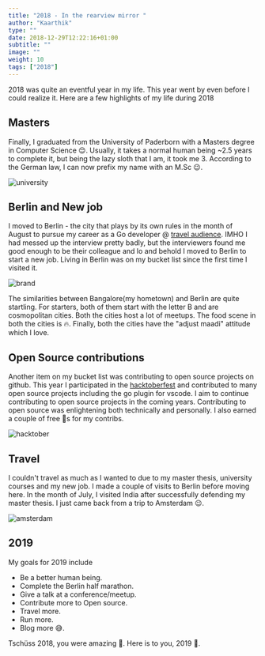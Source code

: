 ```yaml
---
title: "2018 - In the rearview mirror "
author: "Kaarthik"
type: ""
date: 2018-12-29T12:22:16+01:00
subtitle: ""
image: ""
weight: 10
tags: ["2018"]
---
```


2018 was quite an eventful year in my life. This year went by even before I could realize it. Here are a few highlights of my life during 2018

## Masters

Finally, I graduated from the University of Paderborn with a Masters degree in Computer Science 😌. Usually, it takes a normal human being ~2.5 years to complete it, but being the lazy sloth that I am, it took me 3. According to the German law, I can now prefix my name with an M.Sc 😉.

![university](../images/university.jpeg "Universität Paderborn")



## Berlin and New job


I moved to Berlin - the city that plays by its own rules in the month of August to pursue my career as a Go developer @ [travel audience](https://www.travelaudience.com). IMHO I had messed up the interview pretty badly, but the interviewers found me good enough to be their colleague and lo and behold I moved to Berlin to start a new job. Living in Berlin was on my bucket list since the first time I visited it. 


![brand](../images/brand.jpeg "brandenburger tor")


The similarities between Bangalore(my hometown) and Berlin are quite startling. For starters, both of them start with the letter B and are cosmopolitan cities. Both the cities host a lot of meetups. The food scene in both the cities is 🔥. Finally, both the cities have the "adjust maadi" attitude which I love.

## Open Source contributions

Another item on my bucket list was contributing to open source projects on github. This year I participated in the [hacktoberfest](https://hacktoberfest.digitalocean.com/) and contributed to many open source projects including the go plugin for vscode. I aim to continue contributing to open source projects in the coming years. Contributing to open source was enlightening both technically and personally. I also earned a couple of free 👕s for my contribs.

![hacktober](../images/hacktober.jpeg "hacktober")


## Travel

I couldn't travel as much as I wanted to due to my master thesis, university courses and my new job. I made a couple of visits to Berlin before moving here. In the month of July, I visited India after successfully defending my master thesis. I just came back from a trip to Amsterdam 😉.

![amsterdam](../images/amsterdam.jpeg "amsterdam")


## 2019

My goals for 2019 include 

* Be a better human being.
* Complete the Berlin half marathon.
* Give a talk at a conference/meetup.
* Contribute more to Open source.
* Travel more.
* Run more.
* Blog more 😅.

Tschüss 2018, you were amazing 🙏. Here is to you, 2019 🍻.